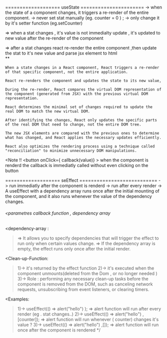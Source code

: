 =================== useState ======================
-> when the state of a component changes, it triggers a re-render of the entire component.
-> never set stat manually (eg. counter = 0 ) ;
-> only change it by it's setter function (eg.setCounter)

=> when a stat changes , it's value is not immedialty update , it's updated to new value after the re-render of the component

=> after a stat changes react re-render the entire component ,then update the stat to it's new value and parse jsx element to html  
\*\*

    When a state changes in a React component, React triggers a re-render of that specific component, not the entire application.

    React re-renders the component and updates the state to its new value,

    During the re-render, React compares the virtual DOM representation of the component (generated from JSX) with the previous virtual DOM representation.

    React determines the minimal set of changes required to update the real DOM to match the new virtual DOM.

    After identifying the changes, React only updates the specific parts of the real DOM that need to change, not the entire DOM tree.

    The new JSX elements are compared with the previous ones to determine what has changed, and React applies the necessary updates efficiently.

    React also optimizes the rendering process using a technique called "reconciliation" to minimize unnecessary DOM manipulations.

<Note !!
<button onClick={ callback(value)} ></button>
when the component is renderd the callback is immediatly called
without even clicking on the button

=================== seEffect ===========================
-> run immediatly after the component is renderd
-> run after every render
-> A useEffect with a dependency array runs once after the initial mounting of the component, and it also runs whenever the value of the dependency changes. 

###### <parametres callback function , dependency array

<dependency-array :

> => It allows you to specify dependencies that will trigger the effect to run only when certain values change.
> => If the dependency array is empty, the effect runs only once after the initial render.

<Clean-up-Function:

> 1)-> it's returned by the effect function
> 2)-> it's executed when the component unmounts(deleted from the Dom , or no longer needed )
> 3)-> Role : performing any necessary clean-up tasks before the component is removed from the DOM, such as canceling network requests, unsubscribing from event listeners, or clearing timers.

<Examples:

> 1)-> useEffect(() => alert("hello") );
> => alert function will run after every render (eg . stat changes..)
> 2)-> useEffect(() => alert("hello") ,[counter]);
> => alert function will run whenever ( counter) changes it's value ?
> 3)-> useEffect(() => alert("hello") ,[]);
> => alert function will run once after the component is rendered
> \*/
